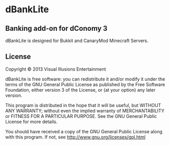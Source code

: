 dBankLite
====================
Banking add-on for dConomy 3
---------

dBankLite is designed for Bukkit and CanaryMod Minecraft Servers.

License
---------
Copyright &copy; 2013 Visual Illusions Entertainment

dBankLite is free software: you can redistribute it and/or modify
it under the terms of the GNU General Public License as published by
the Free Software Foundation, either version 3 of the License, or
(at your option) any later version.

This program is distributed in the hope that it will be useful,
but WITHOUT ANY WARRANTY; without even the implied warranty of
MERCHANTABILITY or FITNESS FOR A PARTICULAR PURPOSE.  See the
GNU General Public License for more details.

You should have received a copy of the GNU General Public License
along with this program.  If not, see http://www.gnu.org/licenses/gpl.html
